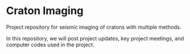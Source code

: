 # Craton Imaging
Project repository for seismic imaging of cratons with multiple methods.

In this repository, we will post project updates, key project meetings, and computer codes used in the project.

